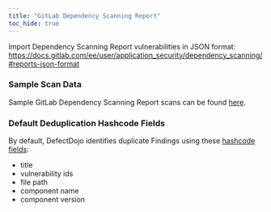 ```yaml
---
title: "GitLab Dependency Scanning Report"
toc_hide: true
---
```

Import Dependency Scanning Report vulnerabilities in JSON format: https://docs.gitlab.com/ee/user/application_security/dependency_scanning/#reports-json-format

### Sample Scan Data
Sample GitLab Dependency Scanning Report scans can be found [here](https://github.com/DefectDojo/django-DefectDojo/tree/master/unittests/scans/gitlab_dep_scan).

### Default Deduplication Hashcode Fields
By default, DefectDojo identifies duplicate Findings using these [hashcode fields](https://docs.defectdojo.com/en/working_with_findings/finding_deduplication/about_deduplication/):

- title
- vulnerability ids
- file path
- component name
- component version
